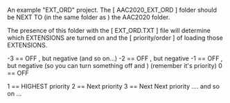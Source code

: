 
An example "EXT_ORD" project.
The [ AAC2020_EXT_ORD ] folder should be
NEXT TO (in the same folder as ) the
AAC2020 folder.

The presence of this folder with the
[ EXT_ORD.TXT ] file will determine which
EXTENSIONS are turned on and the [ priority/order ]
of loading those EXTENSIONS.

-3 == OFF , but negative (and so on...)
-2 == OFF , but negative
-1 == OFF , but negative (so you can turn something off and )
                         (remember it's priority)
0 == OFF

1 == HIGHEST priority
2 == Next priority
3 == Next Next priority
.... and so on ...